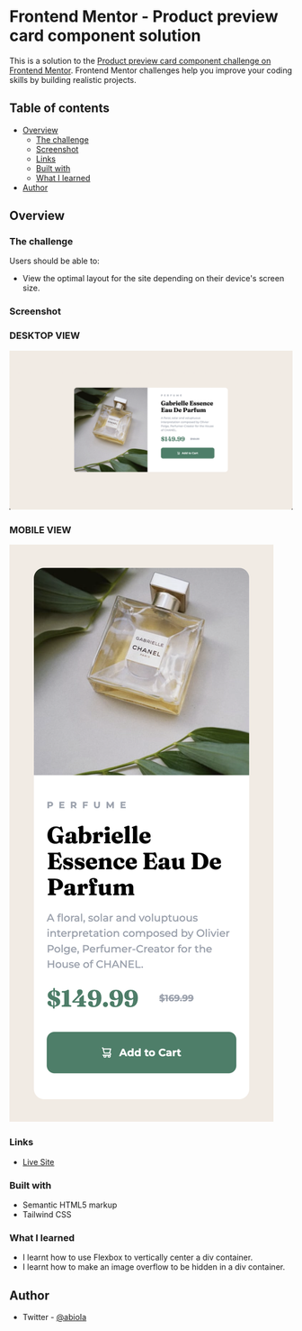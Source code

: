 # Frontend Mentor - Product preview card component solution

This is a solution to the [Product preview card component challenge on Frontend Mentor](https://www.frontendmentor.io/challenges/product-preview-card-component-GO7UmttRfa). Frontend Mentor challenges help you improve your coding skills by building realistic projects. 

## Table of contents

- [Overview](#overview)
  - [The challenge](#the-challenge)
  - [Screenshot](#screenshot)
  - [Links](#links)
  - [Built with](#built-with)
  - [What I learned](#what-i-learned)
- [Author](#author)

## Overview

### The challenge

Users should be able to:

- View the optimal layout for the site depending on their device's screen size.

### Screenshot

<p align="center">
 <h3>DESKTOP VIEW</h3>
<img src="https://github.com/bheelz/productPreviewCard/blob/main/design/Desktop.png">
</p>


<p align="center">
 <h3>MOBILE VIEW</h3>
<img src="https://github.com/bheelz/productPreviewCard/blob/main/design/Mobile.png">
</p>

### Links
- [Live Site](https://bheelz.github.io/productPreviewCard/)

### Built with

- Semantic HTML5 markup
- Tailwind CSS

### What I learned

- I learnt how to use Flexbox to vertically center a div container.
- I learnt how to make an image overflow to be hidden in a div container.

## Author

- Twitter - [@abioIa](https://www.twitter.com/abioIa)

